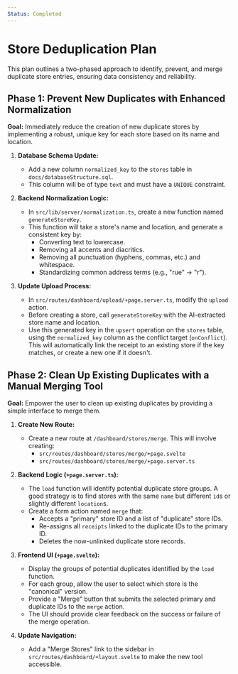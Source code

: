 ```yaml
---
Status: Completed
---
```


# Store Deduplication Plan

This plan outlines a two-phased approach to identify, prevent, and merge duplicate store entries, ensuring data consistency and reliability.

## Phase 1: Prevent New Duplicates with Enhanced Normalization

**Goal:** Immediately reduce the creation of new duplicate stores by implementing a robust, unique key for each store based on its name and location.

1.  **Database Schema Update:**
    *   Add a new column `normalized_key` to the `stores` table in `docs/databaseStructure.sql`.
    *   This column will be of type `text` and must have a `UNIQUE` constraint.

2.  **Backend Normalization Logic:**
    *   In `src/lib/server/normalization.ts`, create a new function named `generateStoreKey`.
    *   This function will take a store's name and location, and generate a consistent key by:
        *   Converting text to lowercase.
        *   Removing all accents and diacritics.
        *   Removing all punctuation (hyphens, commas, etc.) and whitespace.
        *   Standardizing common address terms (e.g., "rue" -> "r").

3.  **Update Upload Process:**
    *   In `src/routes/dashboard/upload/+page.server.ts`, modify the `upload` action.
    *   Before creating a store, call `generateStoreKey` with the AI-extracted store name and location.
    *   Use this generated key in the `upsert` operation on the `stores` table, using the `normalized_key` column as the conflict target (`onConflict`). This will automatically link the receipt to an existing store if the key matches, or create a new one if it doesn't.

## Phase 2: Clean Up Existing Duplicates with a Manual Merging Tool

**Goal:** Empower the user to clean up existing duplicates by providing a simple interface to merge them.

1.  **Create New Route:**
    *   Create a new route at `/dashboard/stores/merge`. This will involve creating:
        *   `src/routes/dashboard/stores/merge/+page.svelte`
        *   `src/routes/dashboard/stores/merge/+page.server.ts`

2.  **Backend Logic (`+page.server.ts`):**
    *   The `load` function will identify potential duplicate store groups. A good strategy is to find stores with the same `name` but different `id`s or slightly different `location`s.
    *   Create a form action named `merge` that:
        *   Accepts a "primary" store ID and a list of "duplicate" store IDs.
        *   Re-assigns all `receipts` linked to the duplicate IDs to the primary ID.
        *   Deletes the now-unlinked duplicate store records.

3.  **Frontend UI (`+page.svelte`):**
    *   Display the groups of potential duplicates identified by the `load` function.
    *   For each group, allow the user to select which store is the "canonical" version.
    *   Provide a "Merge" button that submits the selected primary and duplicate IDs to the `merge` action.
    *   The UI should provide clear feedback on the success or failure of the merge operation.

4.  **Update Navigation:**
    *   Add a "Merge Stores" link to the sidebar in `src/routes/dashboard/+layout.svelte` to make the new tool accessible.
